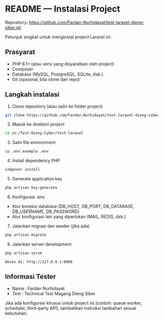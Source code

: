 # README — Instalasi Project

Repository: https://github.com/Fardan-Nurhidayat/test-laravel-dieng-siber.git

Petunjuk singkat untuk menginstal project Laravel ini.

## Prasyarat

-   PHP 8.1+ (atau versi yang disyaratkan oleh project)
-   Composer
-   Database (MySQL, PostgreSQL, SQLite, dsb.)
-   Git (opsional, bila clone dari repo)

## Langkah instalasi

1. Clone repository (atau salin ke folder project)

```bash
git clone https://github.com/Fardan-Nurhidayat/test-laravel-dieng-siber.git .
```

2. Masuk ke direktori project

```bash
cd /e:/Test-Dieng-Cyber/test-laravel
```

3. Salin file environment

```bash
cp .env.example .env
```

4. Install dependency PHP

```bash
composer install
```

5. Generate application key

```bash
php artisan key:generate
```

6. Konfigurasi .env

-   Atur koneksi database (DB_HOST, DB_PORT, DB_DATABASE, DB_USERNAME, DB_PASSWORD)
-   Atur konfigurasi lain yang diperlukan (MAIL, REDIS, dsb.)

7. Jalankan migrasi dan seeder (jika ada)

```bash
php artisan migrate
```

8. Jalankan server development

```bash
php artisan serve
```

    Akses di: http://127.0.0.1:8000

## Informasi Tester

-   Nama : Fardan Nurhidayat
-   Test : Technical Test Magang Dieng Siber

Jika ada konfigurasi khusus untuk project ini (contoh: queue worker, scheduler, third-party API), tambahkan instruksi tambahan sesuai kebutuhan.
